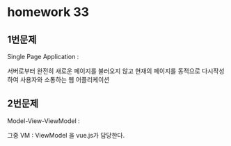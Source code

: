 # homework 33

## 1번문제

 Single Page Application :

서버로부터 완전히 새로운 페이지를 불러오지 않고 현재의 페이지를 동적으로 다시작성하여 사용자와 소통하는 웹 어플리케이션



## 2번문제

 Model-View-ViewModel :

그중 VM : ViewModel 을 vue.js가 담당한다.